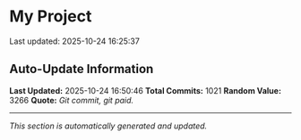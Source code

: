 # My Project


Last updated: 2025-10-24 16:25:37




































































































































































































































































































































































































































































































































































































































































































































































































































































































































































































































































































































































































































































































































































































































































## Auto-Update Information

**Last Updated:** 2025-10-24 16:50:46
**Total Commits:** 1021
**Random Value:** 3266
**Quote:** _Git commit, git paid._

---
_This section is automatically generated and updated._